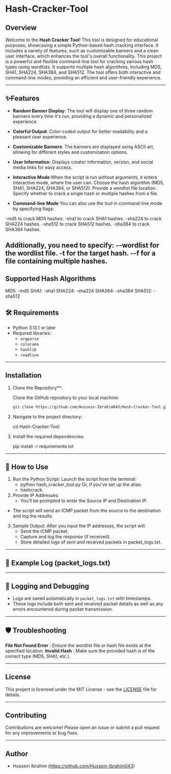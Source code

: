 # Hash-Cracker-Tool
## Overview

Welcome to the **Hash Cracker Tool**! This tool is designed for educational purposes, showcasing a simple Python-based hash cracking interface. It includes a variety of features, such as customizable banners and a clean user interface, which enhances the tool's overall functionality.
This project is a powerful and flexible command-line tool for cracking various hash types using wordlists. It supports multiple hash algorithms, including MD5, SHA1, SHA224, SHA384, and SHA512. The tool offers both interactive and command-line modes, providing an efficient and user-friendly experience.


---

## ✨Features

- **Random Banner Display**: The tool will display one of three random banners every time it's run, providing a dynamic and personalized experience.
- **Colorful Output**: Color-coded output for better readability and a pleasant user experience.
- **Customizable Banners**: The banners are displayed using ASCII art, allowing for different styles and customization options.
- **User Information**: Displays creator information, version, and social media links for easy access.
- **Interactive Mode**:When the script is run without arguments, it enters interactive mode, where the user can:
          Choose the hash algorithm (MD5, SHA1, SHA224, SHA384, or SHA512).
          Provide a wordlist file location.
          Specify whether to crack a single hash or multiple hashes from a file.
  
- **Command-line Mode**
You can also use the tool in command-line mode by specifying flags:

-md5 to crack MD5 hashes.
-sha1 to crack SHA1 hashes.
-sha224 to crack SHA224 hashes.
-sha512 to crack SHA512 hashes.
-sha384 to crack SHA384 hashes.

Additionally, you need to specify:
--wordlist for the wordlist file.
-t for the target hash.
--f for a file containing multiple hashes.
---
## Supported Hash Algorithms
  MD5: -md5
  SHA1: -sha1
  SHA224: -sha224
  SHA384: -sha384
  SHA512: -sha512
  

## 🛠️ Requirements

- Python 3.13.1 or later
- Required libraries:
  - `argparse`
  - `colorama`
  - `hashlib`
  - `readline`

---

## Installation

1. Clone the Repository**:

   Clone the GitHub repository to your local machine:

   ```bash
   git clone https://github.com/Hussein-Ibrahim043/Hash-Cracker-Tool.git

3. Navigate to the project directory:

   cd Hash-Cracker-Tool

4. Install the required dependencies:

   pip install -r requirements.txt

---

## 🚀 How to Use
1. Run the Python Script:
   Launch the script from the terminal:
     - python hash_cracker_tool.py
   Or, if you've set up the alias:
     - hashcrack
2. Provide IP Addresses:
   - You’ll be prompted to enter the Source IP and Destination IP.
- The script will send an ICMP packet from the source to the destination and log the results.
3. Sample Output:
  After you input the IP addresses, the script will:
    - Send the ICMP packet.
    - Capture and log the response (if received).
    - Store detailed logs of sent and received packets in packet_logs.txt.

---

## 📝 Example Log (packet_logs.txt)



---

## 🔧 Logging and Debugging
- Logs are saved automatically in `packet_logs.txt` with timestamps.
- These logs include both sent and received packet details as well as any errors encountered during packet transmission.

---

## 🛡️ Troubleshooting

**File Not Found Error** : Ensure the wordlist file or hash file exists at the specified location.
**Invalid Hash** : Make sure the provided hash is of the correct type (MD5, SHA1, etc.).

---

## License

This project is licensed under the MIT License - see the [LICENSE](LICENSE) file for details.

---

## Contributing

Contributions are welcome! Please open an issue or submit a pull request for any improvements or bug fixes.

---

## Author

- Hussein Ibrahim (https://github.com/Hussein-Ibrahim043)
